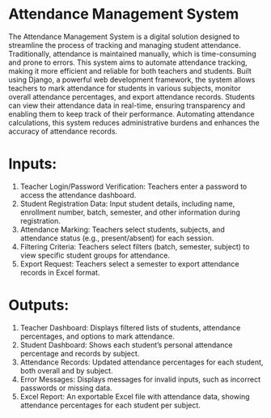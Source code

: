 # Attendance Management System 
The Attendance Management System is a digital solution designed to streamline the process of tracking and 
managing student attendance. Traditionally, attendance is maintained manually, which is time-consuming and 
prone to errors. This system aims to automate attendance tracking, making it more efficient and reliable for 
both teachers and students. 
Built using Django, a powerful web development framework, the system allows teachers to mark attendance 
for students in various subjects, monitor overall attendance percentages, and export attendance records. 
Students can view their attendance data in real-time, ensuring transparency and enabling them to keep track 
of their performance.  Automating attendance calculations, this system reduces administrative burdens and 
enhances the accuracy of attendance records.

# Inputs: 
1. Teacher Login/Password Verification: Teachers enter a password to access the attendance dashboard. 
2. Student Registration Data: Input student details, including name, enrollment number, batch, 
semester, and other information during registration. 
3. Attendance Marking: Teachers select students, subjects, and attendance status (e.g., present/absent) 
for each session. 
4. Filtering Criteria: Teachers select filters (batch, semester, subject) to view specific student groups for 
attendance. 
5. Export Request: Teachers select a semester to export attendance records in Excel format.
   
# Outputs: 
1. Teacher Dashboard: Displays filtered lists of students, attendance percentages, and options to mark 
attendance. 
2. Student Dashboard: Shows each student’s personal attendance percentage and records by subject. 
3. Attendance Records: Updated attendance percentages for each student, both overall and by subject. 
4. Error Messages: Displays messages for invalid inputs, such as incorrect passwords or missing data. 
5. Excel Report: An exportable Excel file with attendance data, showing attendance percentages for each 
student per subject.
